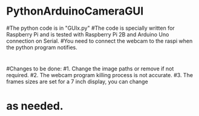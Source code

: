 # PythonArduinoCameraGUI
#The python code is in "GUIx.py"
#The code is specially written for Raspberry Pi and is tested with Raspberry Pi 2B and Arduino Uno connection on Serial.
#You need to connect the webcam to the raspi when the python program notifies.
#
#Changes to be done:
#1. Change the image paths or remove if not required.
#2. The webcam program killing process is not accurate.
#3. The frames sizes are set for a 7 inch display, you can change 
#   as needed.

